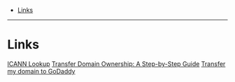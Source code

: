 - [Links](#links)
____
# Links

[ICANN Lookup](https://lookup.icann.org/lookup)
[Transfer Domain Ownership: A Step-by-Step Guide](https://hover.blog/how-to-transfer-ownership-of-a-domain-name/)
[Transfer my domain to GoDaddy](https://hk.godaddy.com/en/help/transfer-my-domain-to-godaddy-1592)
